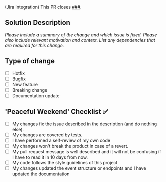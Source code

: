 (Jira Integration) This PR closes [###](https://pravaler.atlassian.net/browse/###).

## Solution Description

_Please include a summary of the change and which issue is fixed. Please also include relevant motivation and context. List any dependencies that are required for this change._

## Type of change

- [ ] Hotfix
- [ ] Bugfix
- [ ] New feature
- [ ] Breaking change
- [ ] Documentation update

## 'Peaceful Weekend' Checklist ✅

- [ ] My changes fix the issue described in the description (and do nothing else).
- [ ] My changes are covered by tests.
- [ ] I have performed a self-review of my own code
- [ ] My changes won't break the product in case of a revert. 
- [ ] My pull request message is well described and it will not be confusing if I have to read it in 10 days from now.
- [ ] My code follows the style guidelines of this project
- [ ] My changes updated the event structure or endpoints and I have updated the documentation

<!-- Credits: https://embeddedartistry.com/blog/2017/08/04/a-github-pull-request-template-for-your-projects/ -->